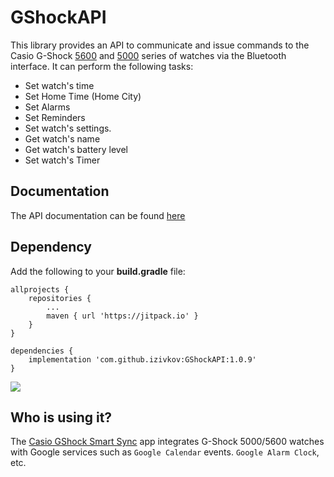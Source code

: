 # GShockAPI
This library provides an API to communicate and issue commands to the Casio G-Shock [5600](https://amzn.to/3LDv7zT) and [5000](https://amzn.to/3n5L0Fd) series of watches via the Bluetooth interface. It can perform the following tasks:

- Set watch's time
- Set Home Time (Home City)
- Set Alarms
- Set Reminders
- Set watch's settings.
- Get watch's name
- Get watch's battery level
- Set watch's Timer

## Documentation

The API documentation can be found [here](https://izivkov.github.io/GShockAPI/api/org.avmedia.gshockapi/index.html)

## Dependency

Add the following to your **build.gradle** file:
```
allprojects {
    repositories {
        ...
        maven { url 'https://jitpack.io' }
    }
}

dependencies {
    implementation 'com.github.izivkov:GShockAPI:1.0.9'
}
```

[![](https://jitpack.io/v/izivkov/GShockAPI.svg)](https://jitpack.io/#izivkov/GShockAPI)

## Who is using it?

The [Casio GShock Smart Sync](https://github.com/izivkov/CasioGShockSmartSync) app integrates G-Shock 5000/5600 watches with Google services such as `Google Calendar` events. `Google Alarm Clock`, etc.
